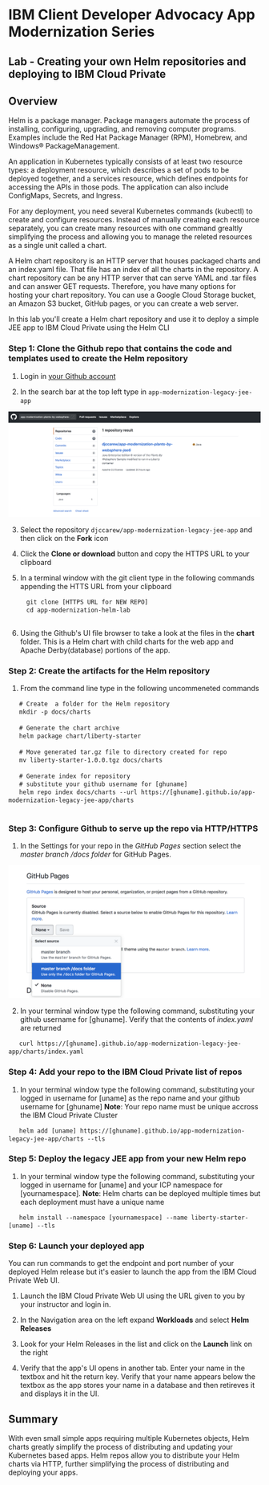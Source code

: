 # IBM Client Developer Advocacy App Modernization Series

## Lab - Creating your own Helm repositories and deploying to IBM Cloud Private 

## Overview 

Helm is a package manager. Package managers automate the process of installing, configuring, upgrading, and removing computer programs. Examples include the Red Hat Package Manager (RPM), Homebrew, and Windows® PackageManagement.

An application in Kubernetes typically consists of at least two resource types: a deployment resource, which describes a set of pods to be deployed together, and a services resource, which defines endpoints for accessing the APIs in those pods. The application can also include ConfigMaps, Secrets, and Ingress.

For any deployment, you need several Kubernetes commands (kubectl) to create and configure resources. Instead of manually creating each resource separately, you can create many resources with one command grealtly simplifying the process and allowing you to manage the releted resources as a single unit called a chart. 

A Helm chart repository is an HTTP server that houses packaged charts and an index.yaml file. That file has an index of all the charts in the repository. A chart repository can be any HTTP server that can serve YAML and .tar files and can answer GET requests. Therefore, you have many options for hosting your chart repository. You can use a Google Cloud Storage bucket, an Amazon S3 bucket, GitHub pages, or you can create a web server.

In this lab you'll create a Helm chart repository and use it to deploy a simple JEE app to IBM Cloud Private using the Helm CLI

### Step 1: Clone the Github repo that contains the code and templates  used to create the Helm repository 

1. Login in [your Github account](https://github.com)

2. In the search bar at the top left type in `app-modernization-legacy-jee-app` 

![Search results](images/ss1.png)

3. Select the repository `djccarew/app-modernization-legacy-jee-app` and then click on the **Fork** icon

4. Click the **Clone or download** button and copy the HTTPS URL to your clipboard

5. In a terminal window with the git client type in the following commands  appending the HTTS URL from your clipboard

```
     git clone [HTTPS URL for NEW REPO]
     cd app-modernization-helm-lab
     
```
6. Using the Github's UI  file browser to  take a look at the files in the **chart** folder. This is a Helm chart with child charts for the web app and Apache Derby(database)  portions of the app.

### Step 2: Create the artifacts for the Helm repository 

1. From the command line type in the following uncommeneted commands 
```
   # Create  a folder for the Helm repository 
   mkdir -p docs/charts
   
   # Generate the chart archive 
   helm package chart/liberty-starter
   
   # Move generated tar.gz file to directory created for repo 
   mv liberty-starter-1.0.0.tgz docs/charts
   
   # Generate index for repository
   # substitute your github username for [ghuname]
   helm repo index docs/charts --url https://[ghuname].github.io/app-modernization-legacy-jee-app/charts
   
```

### Step 3: Configure Github to serve up the repo via HTTP/HTTPS

1. In the Settings for your repo in the *GitHub Pages* section select the *master branch /docs folder* for GitHub Pages.

![Github Pages](images/ss2.png)

2. In your terminal window type the following command, substituting your github username for [ghuname]. Verify that the contents of *index.yaml* are returned
```
   curl https://[ghuname].github.io/app-modernization-legacy-jee-app/charts/index.yaml
```

### Step 4: Add your repo to the IBM Cloud Private list of repos

1. In your terminal window type the following command, substituting your logged in  username for [uname] as the repo name  and your github username for [ghuname]  **Note**: Your repo name must be unique accross the IBM Cloud Private  Cluster 
```
   helm add [uname] https://[ghuname].github.io/app-modernization-legacy-jee-app/charts --tls
```

### Step 5: Deploy the legacy JEE app from your new Helm repo
   
1. In your terminal window type the following command, substituting your logged in  username for [uname] and your ICP namespace for [yournamespace].  **Note**: Helm charts can be deployed multiple  times but each deployment must have a unique name
```
   helm install --namespace [yournamespace] --name liberty-starter-[uname] --tls
```

### Step 6: Launch your deployed app

You can run commands to get the endpoint and port number of your deployed Helm release but it's easier to launch the app from the IBM Cloud Private Web UI.

1. Launch the IBM Cloud Private Web UI using the URL given to you by your instructor and login in.

2. In the Navigation area on the left expand **Workloads** and select **Helm Releases**

3. Look for your Helm Releases in the list and click on the **Launch** link on the right

4. Verify that the app's UI opens in another tab. Enter your name in the textbox  and hit the return key. Verify that your name appears below the textbox as the app stores your name in a  database and then retireves it and displays it in  the UI.
   
## Summary

With even small simple apps requiring   multiple Kubernetes objects,  Helm charts greatly simplify the process of distributing and updating your Kubernetes based apps. Helm repos allow you to distribute your Helm charts via HTTP, further simplifying the process of distributing and deploying your apps.
